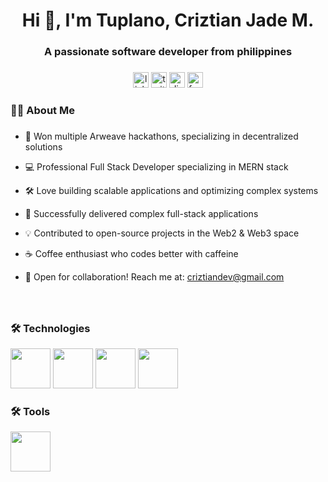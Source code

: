 <h1 align="center">Hi 👋, I'm Tuplano, Criztian Jade M.</h1>
<h3 align="center">A passionate software developer from philippines</h3>

###

<div align="center">
  <img src="https://img.shields.io/static/v1?message=LinkedIn&logo=linkedin&label=&color=0077B5&logoColor=white&labelColor=&style=for-the-badge" height="25" alt="linkedin logo"  />
  <img src="https://img.shields.io/static/v1?message=Twitter&logo=twitter&label=&color=1DA1F2&logoColor=white&labelColor=&style=for-the-badge" height="25" alt="twitter logo"  />
  <img src="https://img.shields.io/static/v1?message=Discord&logo=discord&label=&color=7289DA&logoColor=white&labelColor=&style=for-the-badge" height="25" alt="discord logo"  />
  <img src="https://img.shields.io/static/v1?message=Facebook&logo=facebook&label=&color=1877F2&logoColor=white&labelColor=&style=for-the-badge" height="25" alt="facebook logo"  />
</div>

###

<h3 align="left">👩‍💻  About Me</h3>

###

- 🥇 Won multiple Arweave hackathons, specializing in decentralized solutions

- 💻 Professional Full Stack Developer specializing in MERN stack
- 🛠️ Love building scalable applications and optimizing complex systems
- 🚀 Successfully delivered complex full-stack applications
- 💡 Contributed to open-source projects in the Web2 & Web3 space

- ☕ Coffee enthusiast who codes better with caffeine
- 📧 Open for collaboration! Reach me at: criztiandev@gmail.com

###

<br clear="both">

<h3 align="left">🛠 Technologies </h3>
<div align="left">
  <!-- React -->
  <img src="https://cdn.jsdelivr.net/gh/devicons/devicon@latest/icons/react/react-original.svg" height="64" />
  <!-- Rust -->
  <img src="https://cdn.jsdelivr.net/gh/devicons/devicon@latest/icons/rust/rust-original.svg" height="64"  />
  <!-- Next -->
  <img src="https://cdn.jsdelivr.net/gh/devicons/devicon@latest/icons/nextjs/nextjs-original.svg" height="64" />
  <!-- Arduino -->
  <img src="https://cdn.jsdelivr.net/gh/devicons/devicon@latest/icons/arduino/arduino-original-wordmark.svg" height="64" />
</div>

<h3 align="left">🛠 Tools </h3>
<div align="left">
  <!-- Blender -->
  <img src="https://cdn.jsdelivr.net/gh/devicons/devicon@latest/icons/blender/blender-original.svg" height="64"  />
</div>

###


###
